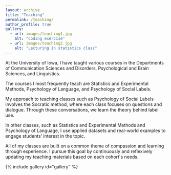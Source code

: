 ```yaml
---
layout: archive
title: "Teaching"
permalink: /teaching/
author_profile: true
gallery:
  - url: images/teaching1.jpg
    alt: "Coding exercise"
  - url: images/teaching2.jpg
    alt: "Lecturing in statistics class"
---
```


At the University of Iowa, I have taught various courses in the Departments of Communication Sciences and Disorders, Psychological and Brain Sciences, and Linguistics.

The courses I most frequently teach are Statistics and Experimental Methods, Psychology of Language, and Psychology of Social Labels.

My approach to teaching classes such as Psychology of Social Labels involves the Socratic method, where each class focuses on questions and dialogue. Through these conversations, we learn the theory behind label use.

In other classes, such as Statistics and Experimental Methods and Psychology of Language, I use applied datasets and real-world examples to engage students’ interest in the topic.

All of my classes are built on a common theme of compassion and learning through experience. I pursue this goal by continuously and reflexively updating my teaching materials based on each cohort's needs.

{% include gallery id="gallery" %}

